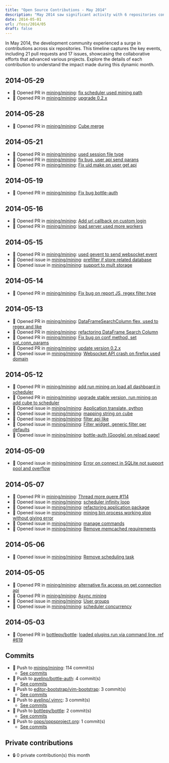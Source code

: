 ```yaml
---
title: "Open Source Contributions - May 2014"
description: "May 2014 saw significant activity with 6 repositories contributing 44 events, including 21 pull requests and 17 issues, driving innovation and collaboration."
date: 2014-05-01
url: /foss/2014/05
draft: false
---
```


In May 2014, the development community experienced a surge in contributions across six repositories. This timeline captures the key events, including 21 pull requests and 17 issues, showcasing the collaborative efforts that advanced various projects. Explore the details of each contribution to understand the impact made during this dynamic month.

## 2014-05-29

- 🔀 Opened PR in [mining/mining](https://github.com/mining/mining): [fix scheduler used mining path](https://github.com/mining/mining/pull/160)
- 🔀 Opened PR in [mining/mining](https://github.com/mining/mining): [upgrade 0.2.x](https://github.com/mining/mining/pull/159)

## 2014-05-28

- 🔀 Opened PR in [mining/mining](https://github.com/mining/mining): [Cube merge](https://github.com/mining/mining/pull/158)

## 2014-05-21

- 🔀 Opened PR in [mining/mining](https://github.com/mining/mining): [used session file type](https://github.com/mining/mining/pull/149)
- 🔀 Opened PR in [mining/mining](https://github.com/mining/mining): [fix bug, user api send parans](https://github.com/mining/mining/pull/148)
- 🔀 Opened PR in [mining/mining](https://github.com/mining/mining): [Fix uid make on user get api](https://github.com/mining/mining/pull/147)

## 2014-05-19

- 🔀 Opened PR in [mining/mining](https://github.com/mining/mining): [Fix bug bottle-auth](https://github.com/mining/mining/pull/146)

## 2014-05-16

- 🔀 Opened PR in [mining/mining](https://github.com/mining/mining): [Add url callback on custom login](https://github.com/mining/mining/pull/145)
- 🔀 Opened PR in [mining/mining](https://github.com/mining/mining): [load server used more workers](https://github.com/mining/mining/pull/144)

## 2014-05-15

- 🔀 Opened PR in [mining/mining](https://github.com/mining/mining): [used gevent to send websocket event](https://github.com/mining/mining/pull/141)
- 🐛 Opened issue in [mining/mining](https://github.com/mining/mining): [ prefilter if store related database](https://github.com/mining/mining/issues/143)
- 🐛 Opened issue in [mining/mining](https://github.com/mining/mining): [support to mult storage](https://github.com/mining/mining/issues/142)

## 2014-05-14

- 🔀 Opened PR in [mining/mining](https://github.com/mining/mining): [Fix bug on report JS, regex filter type](https://github.com/mining/mining/pull/140)

## 2014-05-13

- 🔀 Opened PR in [mining/mining](https://github.com/mining/mining): [DataFrameSearchColumn flex, used to regex and like](https://github.com/mining/mining/pull/139)
- 🔀 Opened PR in [mining/mining](https://github.com/mining/mining): [refactoring DataFrame Search Column](https://github.com/mining/mining/pull/138)
- 🔀 Opened PR in [mining/mining](https://github.com/mining/mining): [Fix bug on conf method, set sql_conn_params](https://github.com/mining/mining/pull/135)
- 🔀 Opened PR in [mining/mining](https://github.com/mining/mining): [update version 0.2.x](https://github.com/mining/mining/pull/134)
- 🐛 Opened issue in [mining/mining](https://github.com/mining/mining): [Websocket API crash on firefox used domain](https://github.com/mining/mining/issues/132)

## 2014-05-12

- 🔀 Opened PR in [mining/mining](https://github.com/mining/mining): [add run mining on load all dashboard in scheduler](https://github.com/mining/mining/pull/126)
- 🔀 Opened PR in [mining/mining](https://github.com/mining/mining): [upgrade stable version, run mining on add cube to scheduler](https://github.com/mining/mining/pull/125)
- 🐛 Opened issue in [mining/mining](https://github.com/mining/mining): [Application translate, python](https://github.com/mining/mining/issues/131)
- 🐛 Opened issue in [mining/mining](https://github.com/mining/mining): [mapping string on cube](https://github.com/mining/mining/issues/130)
- 🐛 Opened issue in [mining/mining](https://github.com/mining/mining): [filter api like](https://github.com/mining/mining/issues/129)
- 🐛 Opened issue in [mining/mining](https://github.com/mining/mining): [Filter widget, generic filter per defaults](https://github.com/mining/mining/issues/128)
- 🐛 Opened issue in [mining/mining](https://github.com/mining/mining): [bottle-auth (Google) on reload page!](https://github.com/mining/mining/issues/127)

## 2014-05-09

- 🐛 Opened issue in [mining/mining](https://github.com/mining/mining): [Error on connect in SQLite not support pool and overflow](https://github.com/mining/mining/issues/122)

## 2014-05-07

- 🔀 Opened PR in [mining/mining](https://github.com/mining/mining): [Thread more quere #114](https://github.com/mining/mining/pull/115)
- 🐛 Opened issue in [mining/mining](https://github.com/mining/mining): [scheduler infinity loop](https://github.com/mining/mining/issues/117)
- 🐛 Opened issue in [mining/mining](https://github.com/mining/mining): [refactoring application package](https://github.com/mining/mining/issues/116)
- 🐛 Opened issue in [mining/mining](https://github.com/mining/mining): [mining bin process working stop without giving error](https://github.com/mining/mining/issues/114)
- 🐛 Opened issue in [mining/mining](https://github.com/mining/mining): [manage commands](https://github.com/mining/mining/issues/113)
- 🐛 Opened issue in [mining/mining](https://github.com/mining/mining): [Remove memcached requirements](https://github.com/mining/mining/issues/112)

## 2014-05-06

- 🐛 Opened issue in [mining/mining](https://github.com/mining/mining): [Remove scheduling task](https://github.com/mining/mining/issues/111)

## 2014-05-05

- 🔀 Opened PR in [mining/mining](https://github.com/mining/mining): [alternative fix access on get connection api](https://github.com/mining/mining/pull/109)
- 🔀 Opened PR in [mining/mining](https://github.com/mining/mining): [Async mining](https://github.com/mining/mining/pull/108)
- 🐛 Opened issue in [mining/mining](https://github.com/mining/mining): [User groups](https://github.com/mining/mining/issues/98)
- 🐛 Opened issue in [mining/mining](https://github.com/mining/mining): [scheduler concurrency](https://github.com/mining/mining/issues/97)

## 2014-05-03

- 🔀 Opened PR in [bottlepy/bottle](https://github.com/bottlepy/bottle): [loaded plugins run via command line, ref #619](https://github.com/bottlepy/bottle/pull/620)

## Commits

- 🔨 Push to [mining/mining](https://github.com/mining/mining): 114 commit(s)
  - [See commits](https://github.com/mining/mining/commits?author=avelino&since=2014-05-01T00:00:00Z&until=2014-05-31T23:59:59Z)
- 🔨 Push to [avelino/bottle-auth](https://github.com/avelino/bottle-auth): 4 commit(s)
  - [See commits](https://github.com/avelino/bottle-auth/commits?author=avelino&since=2014-05-01T00:00:00Z&until=2014-05-31T23:59:59Z)
- 🔨 Push to [editor-bootstrap/vim-bootstrap](https://github.com/editor-bootstrap/vim-bootstrap): 3 commit(s)
  - [See commits](https://github.com/editor-bootstrap/vim-bootstrap/commits?author=avelino&since=2014-05-01T00:00:00Z&until=2014-05-31T23:59:59Z)
- 🔨 Push to [avelino/.vimrc](https://github.com/avelino/.vimrc): 3 commit(s)
  - [See commits](https://github.com/avelino/.vimrc/commits?author=avelino&since=2014-05-01T00:00:00Z&until=2014-05-31T23:59:59Z)
- 🔨 Push to [bottlepy/bottle](https://github.com/bottlepy/bottle): 2 commit(s)
  - [See commits](https://github.com/bottlepy/bottle/commits?author=avelino&since=2014-05-01T00:00:00Z&until=2014-05-31T23:59:59Z)
- 🔨 Push to [opps/oppsproject.org](https://github.com/opps/oppsproject.org): 1 commit(s)
  - [See commits](https://github.com/opps/oppsproject.org/commits?author=avelino&since=2014-05-01T00:00:00Z&until=2014-05-31T23:59:59Z)

## Private contributions

- 🔒 0 private contribution(s) this month

